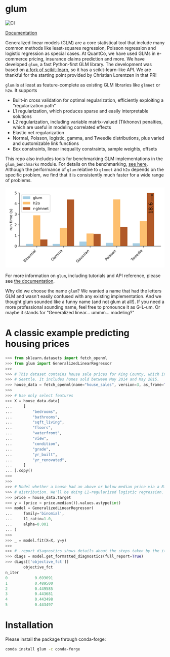 # glum

![CI](https://github.com/Quantco/glm_benchmarks/workflows/CI/badge.svg)

[Documentation](https://glum.readthedocs.io/en/latest/)

Generalized linear models (GLM) are a core statistical tool that include many common methods like least-squares regression, Poisson regression and logistic regression as special cases. At QuantCo, we have used GLMs in e-commerce pricing, insurance claims prediction and more. We have developed `glum`, a fast Python-first GLM library. The development was based on [a fork of scikit-learn](https://github.com/scikit-learn/scikit-learn/pull/9405), so it has a scikit-learn-like API. We are thankful for the starting point provided by Christian Lorentzen in that PR!

`glum` is at least as feature-complete as existing GLM libraries like `glmnet` or `h2o`. It supports

* Built-in cross validation for optimal regularization, efficiently exploiting a “regularization path”
* L1 regularization, which produces sparse and easily interpretable solutions
* L2 regularization, including variable matrix-valued (Tikhonov) penalties, which are useful in modeling correlated effects
* Elastic net regularization
* Normal, Poisson, logistic, gamma, and Tweedie distributions, plus varied and customizable link functions
* Box constraints, linear inequality constraints, sample weights, offsets

This repo also includes tools for benchmarking GLM implementations in the `glum_benchmarks` module. For details on the benchmarking, [see here](src/glum_benchmarks/README.md). Although the performance of `glum` relative to `glmnet` and `h2o` depends on the specific problem, we find that it is consistently much faster for a wide range of problems.

![](docs/_static/headline_benchmark.png)

For more information on `glum`, including tutorials and API reference, please see [the documentation](https://glum.readthedocs.io/en/latest/).

Why did we choose the name `glum`? We wanted a name that had the letters GLM and wasn't easily confused with any existing implementation. And we thought glum sounded like a funny name (and not glum at all!). If you need a more professional sounding name, feel free to pronounce it as G-L-um. Or maybe it stands for "Generalized linear... ummm... modeling?"

# A classic example predicting housing prices

```python
>>> from sklearn.datasets import fetch_openml
>>> from glum import GeneralizedLinearRegressor
>>>
>>> # This dataset contains house sale prices for King County, which includes
>>> # Seattle. It includes homes sold between May 2014 and May 2015.
>>> house_data = fetch_openml(name="house_sales", version=3, as_frame=True)
>>>
>>> # Use only select features
>>> X = house_data.data[
...     [
...         "bedrooms",
...         "bathrooms",
...         "sqft_living",
...         "floors",
...         "waterfront",
...         "view",
...         "condition",
...         "grade",
...         "yr_built",
...         "yr_renovated",
...     ]
... ].copy()
>>>
>>>
>>> # Model whether a house had an above or below median price via a Binomial
>>> # distribution. We'll be doing L1-regularized logistic regression.
>>> price = house_data.target
>>> y = (price < price.median()).values.astype(int)
>>> model = GeneralizedLinearRegressor(
...     family='binomial',
...     l1_ratio=1.0,
...     alpha=0.001
... )
>>>
>>> _ = model.fit(X=X, y=y)
>>>
>>> # .report_diagnostics shows details about the steps taken by the iterative solver
>>> diags = model.get_formatted_diagnostics(full_report=True)
>>> diags[['objective_fct']]
        objective_fct
n_iter               
0            0.693091
1            0.489500
2            0.449585
3            0.443681
4            0.443498
5            0.443497

```

# Installation

Please install the package through conda-forge:
```bash
conda install glum -c conda-forge
```
